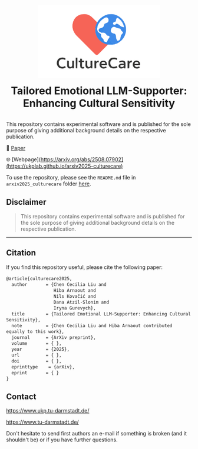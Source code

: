 <p align="center">
  <img src="culturecare_logo.png" alt="Logo" height="200">
</p>
<div align="center">
    <h1 style="margin: 0">Tailored Emotional LLM-Supporter: Enhancing Cultural Sensitivity</h1>
</div>
<br clear="left"/>

This repository contains experimental software and is published for the sole purpose of giving additional background details on the respective publication.

📄 [Paper](https://arxiv.org/abs/2508.07902)

🌐 [Webpage](https://arxiv.org/abs/2508.07902](https://ukplab.github.io/arxiv2025-culturecare)


To use the repository, please see the `README.md` file in `arxiv2025_culturecare` folder [here](arxiv2025_culturecare/README.md).

## Disclaimer

> This repository contains experimental software and is published for the sole purpose of giving additional background details on the respective publication. 

---
## Citation
If you find this repository useful, please cite the following paper:

```
@article{culturecare2025,
  author       = {Chen Cecilia Liu and
                  Hiba Arnaout and
                  Nils Kovačić and 
                  Dana Atzil-Slonim and
                  Iryna Gurevych},
  title        = {Tailored Emotional LLM-Supporter: Enhancing Cultural Sensitivity},
  note         = {Chen Cecilia Liu and Hiba Arnaout contributed equally to this work},
  journal      = {ArXiv preprint},
  volume       = { },
  year         = {2025},
  url          = { },
  doi          = { },
  eprinttype    = {arXiv},
  eprint       = { }
}
```

## Contact
https://www.ukp.tu-darmstadt.de/

https://www.tu-darmstadt.de/

Don't hesitate to send first authors an e-mail if something is broken (and it shouldn't be) or if you have further questions.
